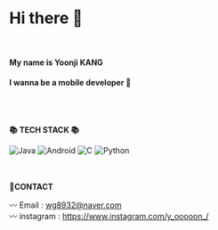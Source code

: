# Hi there 👋<br/><br/>

#### My name is Yoonji KANG 
#### I wanna be a mobile developer :baby_chick:
<br/><br/>

__:books: TECH STACK :books:__
 
![Java](https://img.shields.io/badge/Java-007396.svg?&style=for-the-badge&logo=Java&logoColor=white)
![Android](https://img.shields.io/badge/Android-3DDC84?style=for-the-badge&logo=android&logoColor=white)
![C](https://img.shields.io/badge/C-00599C?style=for-the-badge&logo=c&logoColor=white)
![Python](https://img.shields.io/badge/Python-FFD43B?style=for-the-badge&logo=python&logoColor=blue)

<br/><br/>
__💬CONTACT__

:wavy_dash:  Email : wg8932@naver.com<br/>
:wavy_dash:  instagram  : https://www.instagram.com/y_ooooon_/



<!--
**yoonji98/yoonji98** is a ✨ _special_ ✨ repository because its `README.md` (this file) appears on your GitHub profile.
Here are some ideas to get you started:

- 🔭 I’m currently working on ...
- 🌱 I’m currently learning ...
- 👯 I’m looking to collaborate on ...
- 🤔 I’m looking for help with ...
- 💬 Ask me about ...
- 📫 How to reach me: ...
- 😄 Pronouns: ...
- ⚡ Fun fact: ...
-->
